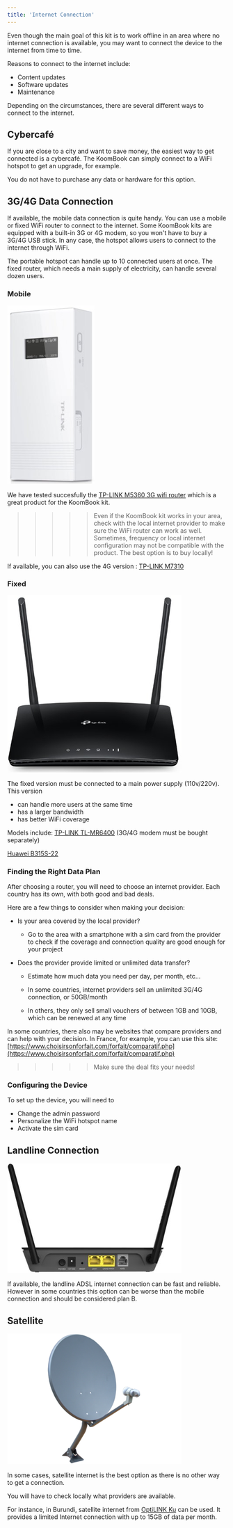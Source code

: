 ```yaml
---
title: 'Internet Connection'
---
```


Even though the main goal of this kit is to work offline in an area where no internet connection is available, you may want to connect the device to the internet from time to time.

Reasons to connect to the internet include:

* Content updates 
* Software updates
* Maintenance


Depending on the circumstances, there are several different ways to connect to the internet.

## Cybercafé

If you are close to a city and want to save money, the easiest way to get connected is a cybercafé.  The KoomBook can simply connect to a WiFi hotspot to get an upgrade, for example.  

You do not have to purchase any data or hardware for this option. 


## 3G/4G Data Connection

If available, the mobile data connection is quite handy.  You can use a mobile or fixed WiFi router to connect to the internet. Some KoomBook kits are equipped with a built-in 3G or 4G modem, so you won't have to buy a 3G/4G USB stick. In any case, the hotspot allows users to connect to the internet through WiFi. 

The portable hotspot can handle up to 10 connected users at once. The fixed router, which needs a main supply of electricity, can handle several dozen users. 

### Mobile

![](LD0001441454_2.jpg)

We have tested succesfully the [TP-LINK M5360 3G wifi router](https://www.tp-link.com/en/products/details/cat-14_M5360.html) which is a great product for the KoomBook kit. 

> > > > > Even if the KoomBook kit works in your area, check with the local internet provider to make sure the WiFi router can work as well. Sometimes, frequency or local internet configuration may not be compatible with the product. The best option is to buy locally!

If available, you can also use the 4G version : [TP-LINK M7310](https://www.tp-link.com/en/products/details/cat-4692_M7310.html)

### Fixed

![](TL-MR6400_EU_3.0_01_large_1527668512568m.jpg)

The fixed version must be connected to a main power supply (110v/220v).  This version

* can handle more users at the same time
* has a larger bandwidth 
* has better WiFi coverage

Models include:
[TP-LINK TL-MR6400](https://www.tp-link.com/en/products/details/cat-4691_TL-MR6400.html) (3G/4G modem must be bought separately)

[Huawei B315S-22](https://consumer.huawei.com/ie/support/smart-home/b315s-22/)

### Finding the Right Data Plan

After choosing a router, you will need to choose an internet provider. Each country has its own, with both good and bad deals. 

Here are a few things to consider when making your decision:

* Is your area covered by the local provider? 

  * Go to the area with a smartphone with a sim card from the provider to check if the coverage and connection quality are good enough for your project

* Does the provider provide limited or unlimited data transfer? 

  * Estimate how much data you need per day, per month, etc...

  * In some countries, internet providers sell an unlimited 3G/4G connection, or 50GB/month

  * In others, they only sell small vouchers of between 1GB and 10GB, which can be renewed at any time

In some countries, there also may be websites that compare providers and can help with your decision.  In France, for example, you can use this site: [https://www.choisirsonforfait.com/forfait/comparatif.php](https://www.choisirsonforfait.com/forfait/comparatif.php)

>>>>> Make sure the deal fits your needs!


### Configuring the Device

To set up the device, you will need to

* Change the admin password
* Personalize the WiFi hotspot name
* Activate the sim card

## Landline Connection

![](adsl.jpg)

If available, the landline ADSL internet connection can be fast and reliable. However in some countries this option can be worse than the mobile connection and should be considered plan B.

## Satellite

![](satelitte.png)

In some cases, satellite internet is the best option as there is no other way to get a connection. 

You will have to check locally what providers are available.

For instance, in Burundi, satellite internet from [OptiLINK Ku](http://www.iec-telecom.com/product/optilink-ku/) can be used. It provides a limited Internet connection with up to 15GB of data per month.